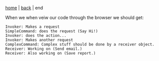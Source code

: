 [home](./page01.md)  | [back](./page05.md) | end

When we when veiw our code through the browser we should get:
```
Invoker: Makes a request
SimpleCommand: does the request (Say Hi!)
Invoker: does the action...
Invoker: Makes another request
ComplexCommand: Complex stuff should be done by a receiver object.
Receiver: Working on (Send email.)
Receiver: Also working on (Save report.)
```



